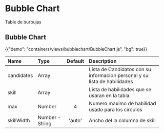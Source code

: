 # Bubble Chart

<p class="description">Table de burbujas</p>

## Bubble Chart

{{"demo": "containers/views/bubblechart/BubbleChart.js", "bg": true}}

| Name       | Type             | Default      | Description                                                  |
| :--------- | :-----           | :-----:      | :----------------------------------------------------------- |
| candidates | Array            |              | Lista de Candidatos con su informacion personal y su lista de habilidades |
| skill      | Array            |              | Lista de habilidades que se usaran en la tabla               |
| max        | Number           |    4         | Numero maximo de habilidad usado para los circulos           |
| skillWidth | Number - String  |    'auto'    | Ancho del la columna de skill                                |


